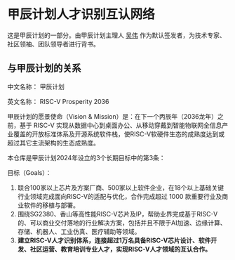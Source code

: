# 甲辰计划人才识别互认网络

这是甲辰计划的一部分。由甲辰计划主理人 [吴伟](https://github.com/lazyparser/) 作为默认签发者，为技术专家、社区领袖、团队领导者进行背书。

## 与甲辰计划的关系

中文名称： 甲辰计划 

英文名称： RISC-V Prosperity 2036

甲辰计划的愿景使命（Vision & Mission）是：在下一个丙辰年（2036龙年）之前，基于 RISC-V 实现从数据中心到桌面办公、从移动穿戴到智能物联网全信息产业覆盖的开放标准体系及开源系统软件栈，使RISC-V软硬件生态的成熟度达到或超过其它主流架构的生态成熟度。

本仓库是甲辰计划2024年设立的3个长期目标中的第3条：

目标（Goals）：
1. 联合100家以上芯片及方案厂商、500家以上软件企业，在18个以上基础关键行业领域完成面向RISC-V的适配与优化，合作完成超过 1000 款重要行业及商业软件的移植与部署。
2. 围绕SG2380、香山等高性能RISC-V芯片及IP，帮助业界完成基于RISC-V的、可以商业交付落地的行业解决方案，包括并且不限于AI加速、边缘计算、存储、机器人、工业仿真、医疗辅助等领域。
3. **建立RISC-V人才识别体系，连接超过1万名具备RISC-V芯片设计、软件开发、社区运营、教育培训专业人才，实现RISC-V人才领域的互认合作。**